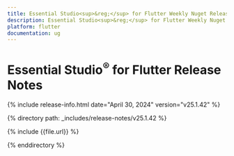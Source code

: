 ```yaml
---
title: Essential Studio<sup>&reg;</sup> for Flutter Weekly Nuget Release Release Notes  
description: Essential Studio<sup>&reg;</sup> for Flutter Weekly Nuget Release Release Notes  
platform: flutter
documentation: ug
---
```


# Essential Studio<sup>&reg;</sup> for Flutter Release Notes  

{% include release-info.html date="April 30, 2024" version="v25.1.42" %} 

{% directory path: _includes/release-notes/v25.1.42 %}

{% include {{file.url}} %}

{% enddirectory %}